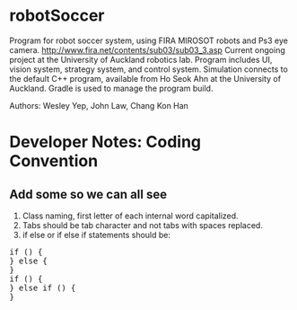 robotSoccer
===========

Program for robot soccer system, using FIRA MIROSOT robots and Ps3 eye camera.
http://www.fira.net/contents/sub03/sub03_3.asp
Current ongoing project at the University of Auckland robotics lab.
Program includes UI, vision system, strategy system, and control system.
Simulation connects to the default C++ program, available from Ho Seok Ahn at the University of Auckland.
Gradle is used to manage the program build.

Authors: Wesley Yep, John Law, Chang Kon Han

Developer Notes:
Coding Convention
=================
Add some so we can all see
--------------------------
1.  Class naming, first letter of each internal word capitalized.
2.  Tabs should be tab character and not tabs with spaces replaced.
3.  if else or if else if statements should be:
<pre>
if () {
} else {
}
if () {
} else if () {
}
</pre>


